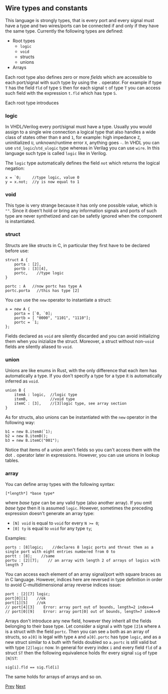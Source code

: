 ## Wire types and constants

This language is strongly types, that is every port and every signal must have a type and two wires/ports can be connected if and only if they have the same type. Currently the following types are defined:

+ Root types
    - `logic`
    - `void`
    - structs
    - unions
+ Arrays

Each root type also defines zero or more *fields* which are accessible to each port/signal with such type by using the `.` operator. For example if type `T` has the field `fld` of type `S` then for each signal `t` of type `T` you can access such field with the expression `t.fld` which has type `S`.

Each root type introduces

### logic

In VHDL/Verilog every port/signal must have a type. Usually you would assign to a single wire connection a logical type that also handles a wide class of states other than `0` and `1`, for example: high impedance `Z`, uninitialized `U`, unknown/runtime error `X`, anything goes `-`. In VHDL you can use `std_logic`/`std_ulogic` type whereas in Verilag you can use `wire`. In this language such type is called `logic` like in Verilog.

The `logic` type automatically defines the field `not` which returns the logical negation:

    x = `0;     //type logic, value 0
    y = x.not;  //y is now equal to 1


### void

This type is very strange because it has only one possible value, which is `""`. Since it doen't hold or bring any information signals and ports of such type are never synthetized and can be safetly ignored when the component is instantiated. 

### struct

Structs are like structs in C, in particular they first have to be declared before use:

    struct A {
        porta : [2],
        portb : [3][4],
        portc,    //type logic
    }

    portc : A   //now portc has type A
    portc.porta   //this has type [2]

You can use the `new` operator to instantiate a struct:

    a = new A {
        porta = [`0, `0];
        portb = [ "0000", "1101", "1110"];
        portc = `1;
    };

Fields declared as `void` are silently discarded and you can avoid initializing them when you inizialize the struct. Moreover, a struct without non-`void` fields are silently aliased to `void`.

### union

Unions are like enums in Rust, with the only difference that each item has automatically a type. If you don't specify a type for a type it is automatically inferred as `void`.

    union B {
        itemA : logic,  //logic type
        itemB,          //void type
        itemC : [3],    //[3]logic type, see array section
    }

As for structs, also unions can be instantiated with the `new` operator in the following way:

    b1 = new B.itemA(`1);
    b2 = new B.itemB();
    b3 = new B.itemC("001");

Notice that items of a union aren't fields so you can't access them with the dot `.` operator later in expressions. However, you can use unions in lookup tables.

### array

You can define array types with the following syntax:

    [*length*] *base type*

where *base type* can be any valid type (also another array). If you omit *base type* then it is assumed `logic`. However, sometimes the preceding expression doesn't generate an array type:

+ `[N] void` is equal to `void` for every `N >= 0`;
+ `[0] ty` is equal to `void` for any type `ty`;

Examples:

    ports : [8]logic;    //declares 8 logic ports and threat them as a single port with eight entries numbered from 0 to 
    portt : [8];    //same
    portu : [2][7];    // an array with length 2 of arrays of logics with length 7

You can access each element of an array signal/port with square braces as in C language. However, indices here are reversed in type definition in order to avoid C-multidimensional array reverse indices issue:

    port : [2][7] logic;
    port[0][1]    //ok
    port[1][5]    //ok
    // port[4][3]    Error: array port out of bounds, length=2 index=4
    // port[0][9]    Error: array port[0] out of bounds, length=7 index=9

Arrays don't introduce any new field, however they inherit all the fields belonging to their base type. Let consider a signal `a` with type `[2]A` where `A` is a struct with the field `portc`. Then you can see `a` both as an array of structs, so `a[0]` is legal with type `A` and `a[0].portc` has type `logic`, and as a new struct similar to `A` buth with fields doubled so `a.portc` is still valid but with type `[2]logic` now. In general for every index `i` and every field `fld` of a struct `ST` then the following equivalence holds fhr every signal `sig` of type `[N]ST`:

    sig[i].fld == sig.fld[i]

The same holds for arrays of arrays and so on.

[Prev](intro.md) [Next](comp.md)
